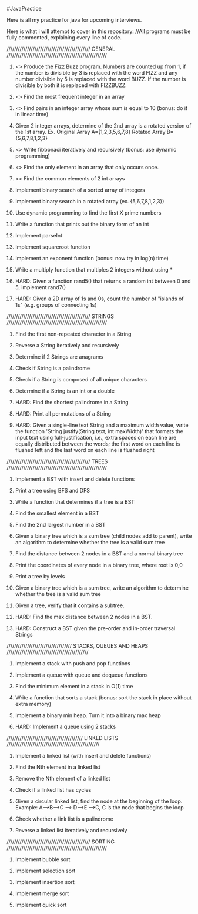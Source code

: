 #JavaPractice

Here is all my practice for java for upcoming interviews.


Here is what i will attempt to cover in this repository:
//All programs must be fully commented, explaining every line of code.




/////////////////////////////////////////////  GENERAL  //////////////////////////////////////////////////////

1. <<COMPLETE>> Produce the Fizz Buzz program. Numbers are counted up from 1, if the number is divisible by 3 is replaced with the word FIZZ
and any number divisible by 5 is replaced with the word BUZZ. If the number is divisible by both it is replaced with FIZZBUZZ.

2. <<COMPLETE>> Find the most frequent integer in an array

3. <<COMPLETE>> Find pairs in an integer array whose sum is equal to 10 (bonus: do it in linear time)

4. Given 2 integer arrays, determine of the 2nd array is a rotated version of the 1st array. Ex. Original Array A={1,2,3,5,6,7,8} Rotated Array B={5,6,7,8,1,2,3}

5. <<COMPLETE>> Write fibbonaci iteratively and recursively (bonus: use dynamic programming)

6. <<COMPLETE>> Find the only element in an array that only occurs once.

7. <<COMPLETE>> Find the common elements of 2 int arrays

8. Implement binary search of a sorted array of integers

9. Implement binary search in a rotated array (ex. {5,6,7,8,1,2,3})

10. Use dynamic programming to find the first X prime numbers

11. Write a function that prints out the binary form of an int

12. Implement parseInt

13. Implement squareroot function

14. Implement an exponent function (bonus: now try in log(n) time)

15. Write a multiply function that multiples 2 integers without using *

16. HARD: Given a function rand5() that returns a random int between 0 and 5, implement rand7()

17. HARD: Given a 2D array of 1s and 0s, count the number of "islands of 1s" (e.g. groups of connecting 1s)




/////////////////////////////////////////////  STRINGS  //////////////////////////////////////////////////////

1. Find the first non-repeated character in a String

2. Reverse a String iteratively and recursively

3. Determine if 2 Strings are anagrams

4. Check if String is a palindrome

5. Check if a String is composed of all unique characters

6. Determine if a String is an int or a double

7. HARD: Find the shortest palindrome in a String

8. HARD: Print all permutations of a String

9. HARD: Given a single-line text String and a maximum width value, write the function 'String justify(String text, int maxWidth)' that formats the input text using full-justification, i.e., extra spaces on each line are equally distributed between the words; the first word on each line is flushed left and the last word on each line is flushed right





/////////////////////////////////////////////  TREES  //////////////////////////////////////////////////////

1. Implement a BST with insert and delete functions

2. Print a tree using BFS and DFS

3. Write a function that determines if a tree is a BST

4. Find the smallest element in a BST

5. Find the 2nd largest number in a BST

6. Given a binary tree which is a sum tree (child nodes add to parent), write an algorithm to determine whether the tree is a valid sum tree

7. Find the distance between 2 nodes in a BST and a normal binary tree

8. Print the coordinates of every node in a binary tree, where root is 0,0

9. Print a tree by levels

10. Given a binary tree which is a sum tree, write an algorithm to determine whether the tree is a valid sum tree

11. Given a tree, verify that it contains a subtree.

12. HARD: Find the max distance between 2 nodes in a BST.

13. HARD: Construct a BST given the pre-order and in-order traversal Strings





///////////////////////////////////  STACKS, QUEUES AND HEAPS  ////////////////////////////////////////////

1. Implement a stack with push and pop functions

2. Implement a queue with queue and dequeue functions

3. Find the minimum element in a stack in O(1) time

4. Write a function that sorts a stack (bonus: sort the stack in place without extra memory)

5. Implement a binary min heap. Turn it into a binary max heap

6. HARD: Implement a queue using 2 stacks





/////////////////////////////////////////  LINKED LISTS  //////////////////////////////////////////////////

1. Implement a linked list (with insert and delete functions)

2. Find the Nth element in a linked list

3. Remove the Nth element of a linked list

4. Check if a linked list has cycles

5. Given a circular linked list, find the node at the beginning of the loop. Example: A-->B-->C --> D-->E -->C, C is the node that begins the loop

6. Check whether a link list is a palindrome

7. Reverse a linked list iteratively and recursively





/////////////////////////////////////////////  SORTING  //////////////////////////////////////////////////////

1. Implement bubble sort

2. Implement selection sort

3. Implement insertion sort

4. Implement merge sort

5. Implement quick sort